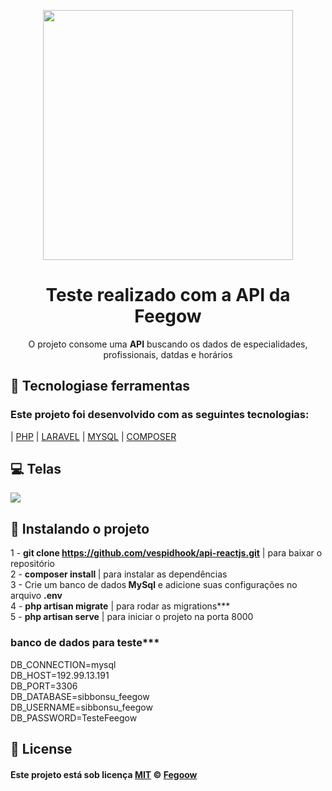 <p align="center">
  <img  width="400" src="https://site.feegowclinic.com.br/wp-content/uploads/2019/05/logo-feegow-clinic.png">
</p>

<h1 align="center">Teste realizado com a API da Feegow</h1>
<p align="center">O projeto consome uma <strong>API</strong> buscando os dados de especialidades, profissionais, datdas e horários  </p>
<p align="center">
  
## :rocket: Tecnologiase ferramentas

### Este projeto foi desenvolvido com as seguintes tecnologias:

| [PHP](https://www.php.net/)
| [LARAVEL](https://laravel.com/)
| [MYSQL](https://www.mysql.com/)
| [COMPOSER](https://getcomposer.org/)

## :computer: Telas

<img align="center" src="./img/site.png"></img>

## :round_pushpin: Instalando o projeto

1 - <strong>git clone https://github.com/vespidhook/api-reactjs.git</strong> | para baixar o repositório <br/>
2 - <strong>composer install </strong> | para instalar as dependências<br/>
3 - Crie um banco de dados<strong> MySql</strong> e adicione suas configurações no arquivo <strong>.env</strong><br/>
4 - <strong>php artisan migrate</strong> | para rodar as migrations***<br/>
5 - <strong>php artisan serve</strong> | para iniciar o projeto na porta 8000<br/>
  
### banco de dados para teste***
DB_CONNECTION=mysql<br/>
DB_HOST=192.99.13.191<br/>
DB_PORT=3306<br/>
DB_DATABASE=sibbonsu_feegow<br/>
DB_USERNAME=sibbonsu_feegow<br/>
DB_PASSWORD=TesteFeegow<br/>

## :memo: License

#### Este projeto está sob licença [MIT](./LICENSE) &copy; [Fegoow](https://feegowclinic.com.br/)
